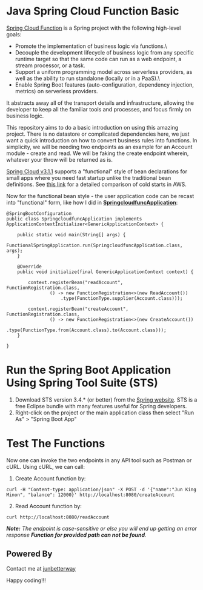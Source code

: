# Java Spring Cloud Function Basic

[Spring Cloud Function](https://spring.io/projects/spring-cloud-function) is a Spring project with the following high-level goals:

* Promote the implementation of business logic via functions.\
* Decouple the development lifecycle of business logic from any specific runtime target so that the same code can run as a web endpoint, a stream processor, or a task.
* Support a uniform programming model across serverless providers, as well as the ability to run standalone (locally or in a PaaS).\
* Enable Spring Boot features (auto-configuration, dependency injection, metrics) on serverless providers.

It abstracts away all of the transport details and infrastructure, allowing the developer to keep all the familiar tools and processes, and focus firmly on business logic.

This repository aims to do a basic introduction on using this amazing project. There is no datastore or complicated dependencies here, we just want a quick introduction on how to convert business rules into functions. In simplicity, we will be needing two endpoints as an example for an Account module - create and read. We will be faking the create endpoint wherein, whatever your throw will be returned as is.

[Spring Cloud v3.1.1](https://docs.spring.io/spring-cloud-function/docs/3.1.1/reference/html/spring-cloud-function.html#_functional_bean_definitions) supports a "functional" style of bean declarations for small apps where you need fast startup unlike the traditional bean definitions. See [this link](https://spring.io/blog/2018/10/22/functional-bean-registrations-in-spring-cloud-function) for a detailed comparison of cold starts in AWS. 

Now for the functional bean style - the user application code can be recast into "functional" form, like how I did in __[SpringcloudfuncApplication](https://github.com/junbetterway/spring-cloud-func-basic/blob/main/src/main/java/com/junbetterway/serverless/springcloudfunc/SpringcloudfuncApplication.java)__:

```
@SpringBootConfiguration	
public class SpringcloudfuncApplication implements ApplicationContextInitializer<GenericApplicationContext> {

	public static void main(String[] args) {
		FunctionalSpringApplication.run(SpringcloudfuncApplication.class, args); 
	}

	@Override
	public void initialize(final GenericApplicationContext context) {
		
	    context.registerBean("readAccount", FunctionRegistration.class,
	            () -> new FunctionRegistration<>(new ReadAccount())
	                .type(FunctionType.supplier(Account.class)));
	    
	    context.registerBean("createAccount", FunctionRegistration.class,
	            () -> new FunctionRegistration<>(new CreateAccount())
	                .type(FunctionType.from(Account.class).to(Account.class)));
	}
	
}
```

# Run the Spring Boot Application Using Spring Tool Suite (STS)
1. Download STS version 3.4.* (or better) from the [Spring website](https://spring.io/tools). STS is a free Eclipse bundle with many features useful for Spring developers.
2. Right-click on the project or the main application class then select "Run As" > "Spring Boot App"

# Test The Functions
Now one can invoke the two endpoints in any API tool such as Postman or cURL. Using cURL, we can call:
1. Create Account function by:

```
curl -H "Content-type: application/json" -X POST -d '{"name":"Jun King Minon", "balance": 12000}' http://localhost:8080/createAccount
```

2. Read Account function by:

```
curl http://localhost:8080/readAccount
```

*__Note:__ The endpoint is case-sensitive or else you will end up getting an error response __Function for provided path can not be found__.*

## Powered By
Contact me at [junbetterway](mailto:jkpminon12@yahoo.com)

Happy coding!!!
